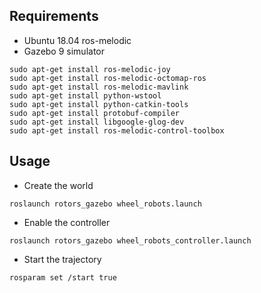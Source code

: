 ## Requirements
* Ubuntu 18.04 ros-melodic
* Gazebo 9 simulator

```
sudo apt-get install ros-melodic-joy
sudo apt-get install ros-melodic-octomap-ros
sudo apt-get install ros-melodic-mavlink
sudo apt-get install python-wstool
sudo apt-get install python-catkin-tools
sudo apt-get install protobuf-compiler
sudo apt-get install libgoogle-glog-dev
sudo apt-get install ros-melodic-control-toolbox
```

## Usage
* Create the world
```
roslaunch rotors_gazebo wheel_robots.launch
```
* Enable the controller
```
roslaunch rotors_gazebo wheel_robots_controller.launch
```
* Start the trajectory
```
rosparam set /start true
```
